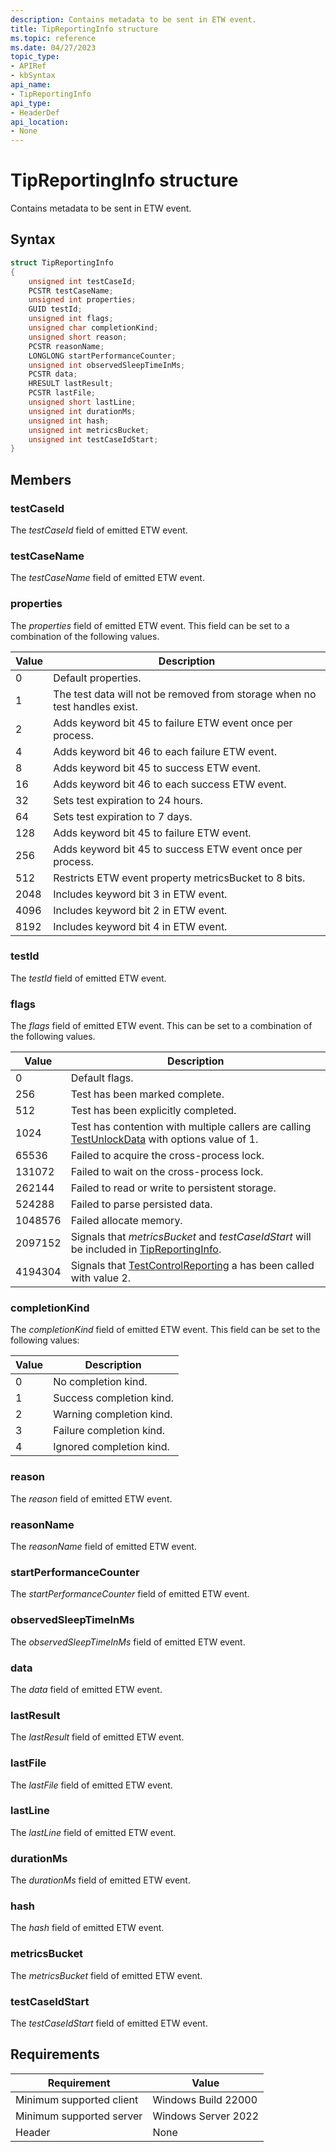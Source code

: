 ```yaml
---
description: Contains metadata to be sent in ETW event.
title: TipReportingInfo structure
ms.topic: reference
ms.date: 04/27/2023
topic_type: 
- APIRef
- kbSyntax
api_name: 
- TipReportingInfo
api_type: 
- HeaderDef
api_location: 
- None
---
```


# TipReportingInfo structure

Contains metadata to be sent in ETW event.

## Syntax


```C++
struct TipReportingInfo
{
    unsigned int testCaseId;           
    PCSTR testCaseName;                
    unsigned int properties;         
    GUID testId;                       
    unsigned int flags;                   
    unsigned char completionKind; 
    unsigned short reason;             
    PCSTR reasonName;                  
    LONGLONG startPerformanceCounter;  
    unsigned int observedSleepTimeInMs;
    PCSTR data;                        
    HRESULT lastResult;                
    PCSTR lastFile;                    
    unsigned short lastLine;           
    unsigned int durationMs;           
    unsigned int hash;                 
    unsigned int metricsBucket;        
    unsigned int testCaseIdStart;      
}

```

## Members

### testCaseId

The *testCaseId* field of emitted ETW event.

### testCaseName

The *testCaseName* field of emitted ETW event.

### properties

The *properties* field of emitted ETW event. This field can be set to a combination of the following values.

| Value	| Description |
|-------|---------|
| 0 | Default properties. |
| 1 | The test data will not be removed from storage when no test handles exist. |
| 2 | Adds keyword bit 45 to failure ETW event once per process. |
| 4 | Adds keyword bit 46 to each failure ETW event. |
| 8 | Adds keyword bit 45 to success ETW event. |
| 16 | Adds keyword bit 46 to each success ETW event. |
| 32 | Sets test expiration to 24 hours. |
| 64 | Sets test expiration to 7 days. |
| 128 | Adds keyword bit 45 to failure ETW event. |
| 256 | Adds keyword bit 45 to success ETW event once per process. |
| 512 | Restricts ETW event property metricsBucket to 8 bits. |
| 2048 | Includes keyword bit 3 in ETW event. |
| 4096 | Includes keyword bit 2 in ETW event. |
| 8192 | Includes keyword bit 4 in ETW event. |

### testId

The *testId* field of emitted ETW event.

### flags

The *flags* field of emitted ETW event. This can be set to a combination of the following values.

| Value | Description |
|-------|-------------|
| 0 | Default flags. |
| 256 | Test has been marked complete. |
| 512 | Test has been explicitly completed. |
| 1024 | Test has contention with multiple callers are calling [TestUnlockData](tip-testunlockdata-function.md) with options value of 1. |
| 65536 | Failed to acquire the cross-process lock. |
| 131072 | Failed to wait on the cross-process lock. |
| 262144 | Failed to read or write to persistent storage. |
| 524288 | Failed to parse persisted data. |
| 1048576 | Failed allocate memory. |
| 2097152 | Signals that *metricsBucket* and *testCaseIdStart* will be included in [TipReportingInfo](tip-tipreportinginfo-structure.md). |
| 4194304 | Signals that [TestControlReporting](tip-testcontrolreporting-function.md) a has been called with value 2. |

### completionKind

The *completionKind* field of emitted ETW event. This field can be set to the following values:

| Value | Description |
|---------|-----------|
| 0 | No completion kind. |
| 1 | Success completion kind. |
| 2 | Warning completion kind. |
| 3 | Failure completion kind. |
| 4 | Ignored completion kind. |

### reason

The *reason* field of emitted ETW event.

### reasonName

The *reasonName* field of emitted ETW event.

### startPerformanceCounter

The *startPerformanceCounter* field of emitted ETW event.

### observedSleepTimeInMs

The *observedSleepTimeInMs* field of emitted ETW event.

### data

The *data* field of emitted ETW event.

### lastResult

The *lastResult* field of emitted ETW event.

### lastFile

The *lastFile* field of emitted ETW event.

### lastLine

The *lastLine* field of emitted ETW event.

### durationMs

The *durationMs* field of emitted ETW event.

### hash

The *hash* field of emitted ETW event.

### metricsBucket

The *metricsBucket* field of emitted ETW event.

### testCaseIdStart

The *testCaseIdStart* field of emitted ETW event.

## Requirements

| Requirement | Value |
|-------------------------------------|-----------------------------------------|
| Minimum supported client | Windows Build 22000                         |
| Minimum supported server | Windows Server 2022                         |
| Header                   | None  |




 

 




